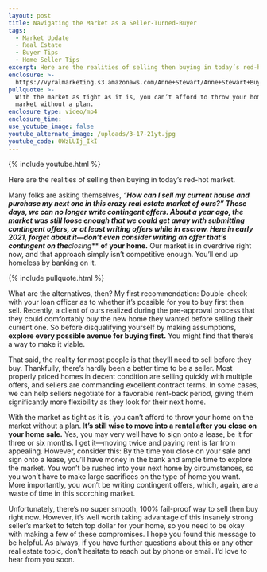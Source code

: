 ```yaml
---
layout: post
title: Navigating the Market as a Seller-Turned-Buyer
tags:
  - Market Update
  - Real Estate
  - Buyer Tips
  - Home Seller Tips
excerpt: Here are the realities of selling then buying in today’s red-hot market.
enclosure: >-
  https://vyralmarketing.s3.amazonaws.com/Anne+Stewart/Anne+Stewart+BuyingThenSelling.mp4
pullquote: >-
  With the market as tight as it is, you can’t afford to throw your home on the
  market without a plan.
enclosure_type: video/mp4
enclosure_time:
use_youtube_image: false
youtube_alternate_image: /uploads/3-17-21yt.jpg
youtube_code: 0WzLUIj_IkI
---
```

{% include youtube.html %}

Here are the realities of selling then buying in today’s red-hot market.

Many folks are asking themselves, **“**How can I sell my current house and purchase my next one in this crazy real estate market of ours?” These days, we can no longer write contingent offers. About a year ago, the market was still loose enough that we could get away with submitting contingent offers, or at least writing offers while in escrow. Here in early 2021, forget about it—**don’t even consider writing an offer that’s contingent on the*****closing*** **of your home.** Our market is in overdrive right now, and that approach simply isn’t competitive enough. You’ll end up homeless by banking on it.&nbsp;

{% include pullquote.html %}

What are the alternatives, then? My first recommendation: Double-check with your loan officer as to whether it’s possible for you to buy first then sell. Recently, a client of ours realized during the pre-approval process that they could comfortably buy the new home they wanted before selling their current one. So before disqualifying yourself by making assumptions, **explore every possible avenue for buying first.** You might find that there’s a way to make it viable.&nbsp;

That said, the reality for most people is that they’ll need to sell before they buy. Thankfully, there’s hardly been a better time to be a seller. Most properly priced homes in decent condition are selling quickly with multiple offers, and sellers are commanding excellent contract terms. In some cases, we can help sellers negotiate for a favorable rent-back period, giving them significantly more flexibility as they look for their next home.&nbsp;

With the market as tight as it is, you can’t afford to throw your home on the market without a plan. I**t’s still wise to move into a rental after you close on your home sale.** Yes, you may very well have to sign onto a lease, be it for three or six months. I get it—moving twice and paying rent is far from appealing. However, consider this: By the time you close on your sale and sign onto a lease, you’ll have money in the bank and ample time to explore the market. You won’t be rushed into your next home by circumstances, so you won’t have to make large sacrifices on the type of home you want. More importantly, you won’t be writing contingent offers, which, again, are a waste of time in this scorching market.&nbsp;

Unfortunately, there’s no super smooth, 100% fail-proof way to sell then buy right now. However, it’s well worth taking advantage of this insanely strong seller’s market to fetch top dollar for your home, so you need to be okay with making a few of these compromises. I hope you found this message to be helpful. As always, if you have further questions about this or any other real estate topic, don’t hesitate to reach out by phone or email. I’d love to hear from you soon.
